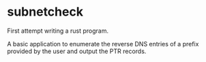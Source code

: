 # subnetcheck

First attempt writing a rust program.

A basic application to enumerate the reverse DNS entries of a prefix provided by the user and output the PTR records.